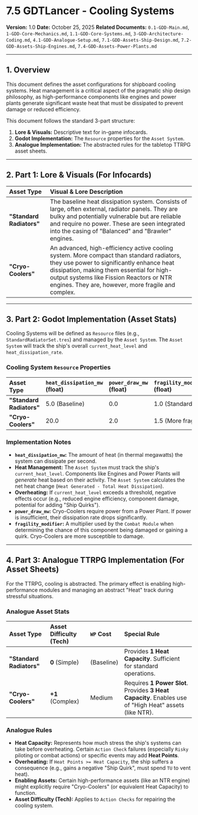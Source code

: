 # 7.5 GDTLancer - Cooling Systems

**Version:** 1.0
**Date:** October 25, 2025
**Related Documents:** `0.1-GDD-Main.md`, `1-GDD-Core-Mechanics.md`, `1.1-GDD-Core-Systems.md`, `3-GDD-Architecture-Coding.md`, `4.1-GDD-Analogue-Setup.md`, `7.1-GDD-Assets-Ship-Design.md`, `7.2-GDD-Assets-Ship-Engines.md`, `7.4-GDD-Assets-Power-Plants.md`

---

## 1. Overview

This document defines the asset configurations for shipboard cooling systems. Heat management is a critical aspect of the pragmatic ship design philosophy, as high-performance components like engines and power plants generate significant waste heat that must be dissipated to prevent damage or reduced efficiency.

This document follows the standard 3-part structure:
1.  **Lore & Visuals:** Descriptive text for in-game infocards.
2.  **Godot Implementation:** The `Resource` properties for the `Asset System`.
3.  **Analogue Implementation:** The abstracted rules for the tabletop TTRPG asset sheets.

---

## 2. Part 1: Lore & Visuals (For Infocards)

| Asset Type | Visual & Lore Description |
| :--- | :--- |
| **"Standard Radiators"** | The baseline heat dissipation system. Consists of large, often external, radiator panels. They are bulky and potentially vulnerable but are reliable and require no power. These are seen integrated into the casing of "Balanced" and "Brawler" engines. |
| **"Cryo-Coolers"** | An advanced, high-efficiency active cooling system. More compact than standard radiators, they use power to significantly enhance heat dissipation, making them essential for high-output systems like Fission Reactors or NTR engines. They are, however, more fragile and complex. |

---

## 3. Part 2: Godot Implementation (Asset Stats)

Cooling Systems will be defined as `Resource` files (e.g., `StandardRadiatorSet.tres`) and managed by the `Asset System`. The `Asset System` will track the ship's overall `current_heat_level` and `heat_dissipation_rate`.

### Cooling System `Resource` Properties

| Asset Type | `heat_dissipation_mw` (float) | `power_draw_mw` (float) | `fragility_modifier` (float) |
| :--- | :--- | :--- | :--- |
| **"Standard Radiators"** | 5.0 (Baseline) | 0.0 | 1.0 (Standard) |
| **"Cryo-Coolers"** | 20.0 | 2.0 | 1.5 (More fragile) |

### Implementation Notes

* **`heat_dissipation_mw`:** The amount of heat (in thermal megawatts) the system can dissipate per second.
* **Heat Management:** The `Asset System` must track the ship's `current_heat_level`. Components like Engines and Power Plants will *generate* heat based on their activity. The `Asset System` calculates the net heat change (`Heat Generated - Total Heat Dissipation`).
* **Overheating:** If `current_heat_level` exceeds a threshold, negative effects occur (e.g., reduced engine efficiency, component damage, potential for adding "Ship Quirks").
* **`power_draw_mw`:** Cryo-Coolers require power from a Power Plant. If power is insufficient, their dissipation rate drops significantly.
* **`fragility_modifier`:** A multiplier used by the `Combat Module` when determining the chance of this component being damaged or gaining a quirk. Cryo-Coolers are more susceptible to damage.

---

## 4. Part 3: Analogue TTRPG Implementation (For Asset Sheets)

For the TTRPG, cooling is abstracted. The primary effect is enabling high-performance modules and managing an abstract "Heat" track during stressful situations.

### Analogue Asset Stats

| Asset Type | Asset Difficulty (Tech) | `WP` Cost | Special Rule |
| :--- | :--- | :--- | :--- |
| **"Standard Radiators"** | **0** (Simple) | (Baseline) | Provides **1 Heat Capacity**. Sufficient for standard operations. |
| **"Cryo-Coolers"** | **+1** (Complex) | Medium | Requires **1 Power Slot**. Provides **3 Heat Capacity**. Enables use of "High Heat" assets (like NTR). |

### Analogue Rules

* **Heat Capacity:** Represents how much stress the ship's systems can take before overheating. Certain `Action Check` failures (especially `Risky` piloting or combat actions) or specific events may add **Heat Points**.
* **Overheating:** If `Heat Points >= Heat Capacity`, the ship suffers a consequence (e.g., gains a negative "Ship Quirk", must spend `TU` to vent heat).
* **Enabling Assets:** Certain high-performance assets (like an NTR engine) might explicitly require "Cryo-Coolers" (or equivalent Heat Capacity) to function.
* **Asset Difficulty (Tech):** Applies to `Action Checks` for repairing the cooling system.
